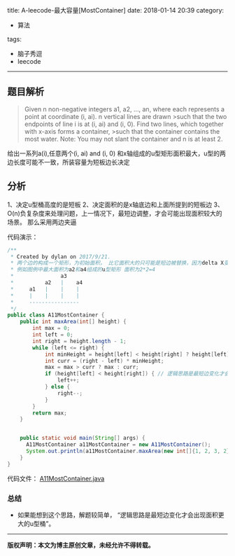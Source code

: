 title: A-leecode-最大容量[MostContainer]
date: 2018-01-14 20:39
category:

- 算法

tags:

- 脑子秀逗
- leecode

------

## 题目解析
>Given n non-negative integers a1, a2, ..., an, where each represents a point at coordinate (i, ai). n vertical lines are drawn >such that the two endpoints of line i is at (i, ai) and (i, 0). Find two lines, which together with x-axis forms a container, >such that the container contains the most water.
>Note: You may not slant the container and n is at least 2.
<!-- more -->

给出一系列a(i),任意两个(i, ai) and (i, 0) 和x轴组成的u型矩形面积最大，u型的两边长度可能不一致，所装容量为短板边长决定


## 分析
1、决定u型桶高度的是短板
2、决定面积的是x轴底边和上面所提到的短板边
3、O(n)负复杂度来处理问题，上一情况下，最短边调整，才会可能出现面积较大的场景。 那么采用两边夹逼

代码演示：
```java
/**
 * Created by dylan on 2017/9/21.
 * 两个边的构成一个矩形，为初始面积， 比它面积大的只可能是短边被替换，因为delta X变小，如果出现面积更大，只可能是比短边更长的边
 * 例如图例中最大面积为a2和a4组成的u型矩形 面积为2*2=4
 *               a3  
 *          a2   |    a4
 *     a1   |    |    |
 *     |    |    |    |
 *     ----------------
 */
public class A11MostContainer {
    public int maxArea(int[] height) {
        int max = 0;
        int left = 0;
        int right = height.length - 1;
        while (left <= right) {
            int minHeight = height[left] < height[right] ? height[left] : height[right];//u型桶的短板， 最小竖边
            int curr = (right - left) * minHeight;
            max = max > curr ? max : curr;
            if (height[left] < height[right]) { // 逻辑思路是最短边变化才会出现面积更大的u型桶
                left++;
            } else {
                right--;
            }
        }
        return max;
    }


    public static void main(String[] args) {
      A11MostContainer a11MostContainer = new A11MostContainer();
      System.out.println(a11MostContainer.maxArea(new int[]{1, 2, 3, 2}));
    }
}
```


代码文件：
[A11MostContainer.java](https://github.com/yangl326-Dylan/apus/blob/master/src/main/java/com/dylan326/apus/A11MostContainer.java)

### 总结

- 如果能想到这个思路，解题较简单， “逻辑思路是最短边变化才会出现面积更大的u型桶”。

------

**版权声明：本文为博主原创文章，未经允许不得转载。**
